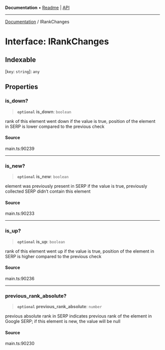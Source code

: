 **Documentation** • [Readme](../README.md) \| [API](../globals.md)

***

[Documentation](../README.md) / IRankChanges

# Interface: IRankChanges

## Indexable

 \[`key`: `string`\]: `any`

## Properties

### is\_down?

> **`optional`** **is\_down**: `boolean`

rank of this element went down
if the value is true, position of the element in SERP is lower compared to the previous check

#### Source

main.ts:90239

***

### is\_new?

> **`optional`** **is\_new**: `boolean`

element was previously present in SERP
if the value is true, previously collected SERP didn’t contain this element

#### Source

main.ts:90233

***

### is\_up?

> **`optional`** **is\_up**: `boolean`

rank of this element went up
if the value is true, position of the element in SERP is higher compared to the previous check

#### Source

main.ts:90236

***

### previous\_rank\_absolute?

> **`optional`** **previous\_rank\_absolute**: `number`

previous absolute rank in SERP
indicates previous rank of the element in Google SERP;
if this element is new, the value will be null

#### Source

main.ts:90230
